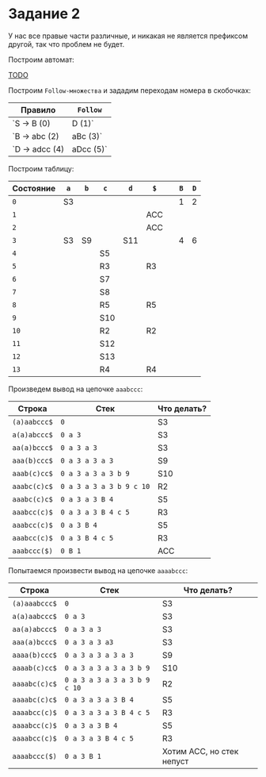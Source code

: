 # Задание 2

У нас все правые части различные, и никакая не является префиксом другой, так что проблем не будет.

Построим автомат:

[TODO](TODO)

Построим `Follow-множества` и зададим переходам номера в скобочках:

Правило | `Follow`
--------|-----------
`S -> B (0) | D (1)` | `$`
`B -> abc (2) | aBc (3)` | `$, c`
`D -> adcc (4) | aDcc (5)` | `$, c`


Построим таблицу:

Состояние | `a` | `b` | `c `| `d` | `$` | | `B` | `D`
----------|-----|-----|-----|-----|-----|-|-----|-----
`0`       | S3  |     |     |     |     | | 1   | 2   
`1`       |     |     |     |     | ACC | |     |     
`2`       |     |     |     |     | ACC | |     |     
`3`       | S3  | S9  |     | S11 |     | | 4   | 6   
`4`       |     |     | S5  |     |     | |     |     
`5`       |     |     | R3  |     | R3  | |     |     
`6`       |     |     | S7  |     |     | |     |     
`7`       |     |     | S8  |     |     | |     |     
`8`       |     |     | R5  |     | R5  | |     |     
`9`       |     |     | S10 |     |     | |     |     
`10`      |     |     | R2  |     | R2  | |     |     
`11`      |     |     | S12 |     |     | |     |     
`12`      |     |     | S13 |     |     | |     |     
`13`      |     |     | R4  |     | R4  | |     |     



Произведем вывод на цепочке `aaabccc`:

Строка         | Стек                     | Что делать?
---------------|--------------------------|-------------
`(a)aabccc$`   | `0`                      | S3
`a(a)abccc$`   | `0 a 3`                  | S3
`aa(a)bccc$`   | `0 a 3 a 3`              | S3
`aaa(b)ccc$`   | `0 a 3 a 3 a 3`          | S9
`aaab(c)cc$`   | `0 a 3 a 3 a 3 b 9`      | S10
`aaabc(c)c$`   | `0 a 3 a 3 a 3 b 9 c 10` | R2
`aaabc(c)c$`   | `0 a 3 a 3 B 4`          | S5
`aaabcc(c)$`   | `0 a 3 a 3 B 4 c 5`      | R3
`aaabcc(c)$`   | `0 a 3 B 4`              | S5
`aaabcc(c)$`   | `0 a 3 B 4 c 5`          | R3
`aaabccc($)`   | `0 B 1`                  | ACC


Попытаемся произвести вывод на цепочке `aaaabccc`:

Строка          | Стек                         | Что делать?
----------------|------------------------------|-------------
`(a)aaabccc$`   | `0`                          | S3
`a(a)aabccc$`   | `0 a 3`                      | S3
`aa(a)abccc$`   | `0 a 3 a 3`                  | S3
`aaa(a)bccc$`   | `0 a 3 a 3 a3`               | S3
`aaaa(b)ccc$`   | `0 a 3 a 3 a 3 a 3`          | S9
`aaaab(c)cc$`   | `0 a 3 a 3 a 3 a 3 b 9`      | S10
`aaaabc(c)c$`   | `0 a 3 a 3 a 3 a 3 b 9 c 10` | R2
`aaaabc(c)c$`   | `0 a 3 a 3 a 3 B 4`          | S5
`aaaabcc(c)$`   | `0 a 3 a 3 a 3 B 4 c 5`      | R3
`aaaabcc(c)$`   | `0 a 3 a 3 B 4`              | S5
`aaaabcc(c)$`   | `0 a 3 a 3 B 4 c 5`          | R3
`aaaabccc($)`   | `0 a 3 B 1`                  | Хотим ACC, но стек непуст

